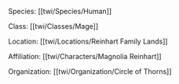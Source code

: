 Species: [[twi/Species/Human]]

Class: [[twi/Classes/Mage]]

Location: [[twi/Locations/Reinhart Family Lands]]

Affiliation: [[twi/Characters/Magnolia Reinhart]]

Organization: [[twi/Organization/Circle of Thorns]]

